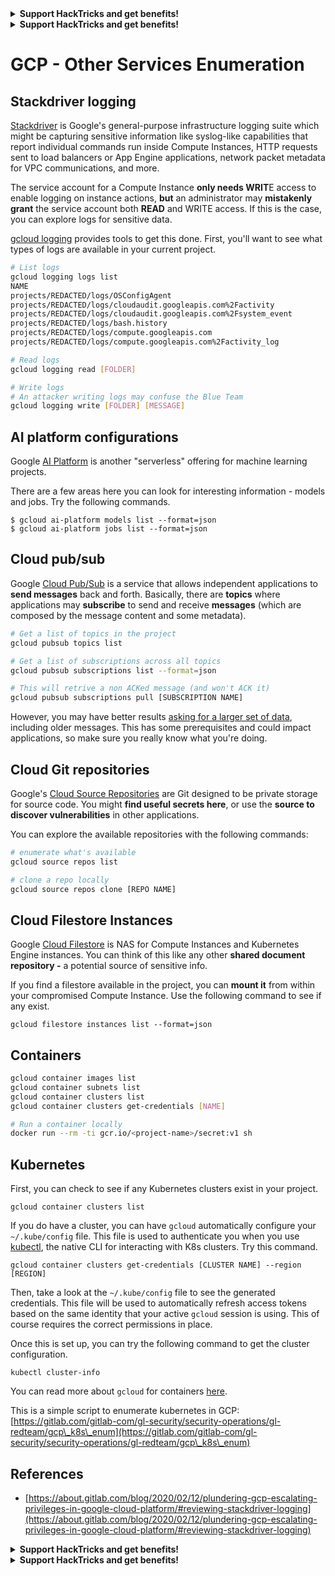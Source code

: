

<details>

<summary><strong>Support HackTricks and get benefits!</strong></summary>

Do you work in a **cybersecurity company**? Do you want to see your **company advertised in HackTricks**? or do you want to have access the **latest version of the PEASS or download HackTricks in PDF**? Check the [**SUBSCRIPTION PLANS**](https://github.com/sponsors/carlospolop)!

Discover [**The PEASS Family**](https://opensea.io/collection/the-peass-family), our collection of exclusive [**NFTs**](https://opensea.io/collection/the-peass-family)

Get the [**official PEASS & HackTricks swag**](https://peass.creator-spring.com)

**Join the** [**💬**](https://emojipedia.org/speech-balloon/) [**Discord group**](https://discord.gg/hRep4RUj7f) or the [**telegram group**](https://t.me/peass) or **follow** me on **Twitter** [**🐦**](https://github.com/carlospolop/hacktricks/tree/7af18b62b3bdc423e11444677a6a73d4043511e9/\[https:/emojipedia.org/bird/README.md)[**@carlospolopm**](https://twitter.com/carlospolopm)**.**

**Share your hacking tricks submitting PRs to the** [**hacktricks github repo**](https://github.com/carlospolop/hacktricks)**.**

</details>




<details>

<summary><strong>Support HackTricks and get benefits!</strong></summary>

Do you work in a **cybersecurity company**? Do you want to see your **company advertised in HackTricks**? or do you want to have access the **latest version of the PEASS or download HackTricks in PDF**? Check the [**SUBSCRIPTION PLANS**](https://github.com/sponsors/carlospolop)!

Discover [**The PEASS Family**](https://opensea.io/collection/the-peass-family), our collection of exclusive [**NFTs**](https://opensea.io/collection/the-peass-family)

Get the [**official PEASS & HackTricks swag**](https://peass.creator-spring.com)

**Join the** [**💬**](https://emojipedia.org/speech-balloon/) [**Discord group**](https://discord.gg/hRep4RUj7f) or the [**telegram group**](https://t.me/peass) or **follow** me on **Twitter** [**🐦**](https://github.com/carlospolop/hacktricks/tree/7af18b62b3bdc423e11444677a6a73d4043511e9/\[https:/emojipedia.org/bird/README.md)[**@carlospolopm**](https://twitter.com/carlospolopm)**.**

**Share your hacking tricks submitting PRs to the** [**hacktricks github repo**](https://github.com/carlospolop/hacktricks)**.**

</details>


# GCP - Other Services Enumeration

## Stackdriver logging

[Stackdriver](https://cloud.google.com/stackdriver/) is Google's general-purpose infrastructure logging suite which might be capturing sensitive information like syslog-like capabilities that report individual commands run inside Compute Instances, HTTP requests sent to load balancers or App Engine applications, network packet metadata for VPC communications, and more.

The service account for a Compute Instance **only needs WRIT**E access to enable logging on instance actions, **but** an administrator may **mistakenly** **grant** the service account both **READ** and WRITE access. If this is the case, you can explore logs for sensitive data.

[gcloud logging](https://cloud.google.com/sdk/gcloud/reference/logging/) provides tools to get this done. First, you'll want to see what types of logs are available in your current project.

```bash
# List logs
gcloud logging logs list
NAME
projects/REDACTED/logs/OSConfigAgent
projects/REDACTED/logs/cloudaudit.googleapis.com%2Factivity
projects/REDACTED/logs/cloudaudit.googleapis.com%2Fsystem_event
projects/REDACTED/logs/bash.history
projects/REDACTED/logs/compute.googleapis.com
projects/REDACTED/logs/compute.googleapis.com%2Factivity_log

# Read logs
gcloud logging read [FOLDER]

# Write logs
# An attacker writing logs may confuse the Blue Team
gcloud logging write [FOLDER] [MESSAGE]
```

## AI platform configurations <a href="reviewing-ai-platform-configurations" id="reviewing-ai-platform-configurations"></a>

Google [AI Platform](https://cloud.google.com/ai-platform/) is another "serverless" offering for machine learning projects.

There are a few areas here you can look for interesting information - models and jobs. Try the following commands.

```
$ gcloud ai-platform models list --format=json
$ gcloud ai-platform jobs list --format=json
```

## Cloud pub/sub <a href="reviewing-cloud-pubsub" id="reviewing-cloud-pubsub"></a>

Google [Cloud Pub/Sub](https://cloud.google.com/pubsub/) is a service that allows independent applications to **send messages** back and forth. Basically, there are **topics** where applications may **subscribe** to send and receive **messages** (which are composed by the message content and some metadata).

```bash
# Get a list of topics in the project
gcloud pubsub topics list

# Get a list of subscriptions across all topics
gcloud pubsub subscriptions list --format=json

# This will retrive a non ACKed message (and won't ACK it)
gcloud pubsub subscriptions pull [SUBSCRIPTION NAME]
```

However, you may have better results [asking for a larger set of data](https://cloud.google.com/pubsub/docs/replay-overview), including older messages. This has some prerequisites and could impact applications, so make sure you really know what you're doing.

## Cloud Git repositories <a href="reviewing-cloud-git-repositories" id="reviewing-cloud-git-repositories"></a>

Google's [Cloud Source Repositories](https://cloud.google.com/source-repositories/) are Git designed to be private storage for source code. You might **find useful secrets here**, or use the **source to discover vulnerabilities** in other applications.

You can explore the available repositories with the following commands:

```bash
# enumerate what's available
gcloud source repos list

# clone a repo locally
gcloud source repos clone [REPO NAME]
```

## Cloud Filestore Instances

Google [Cloud Filestore](https://cloud.google.com/filestore/) is NAS for Compute Instances and Kubernetes Engine instances. You can think of this like any other **shared document repository -** a potential source of sensitive info.

If you find a filestore available in the project, you can **mount it** from within your compromised Compute Instance. Use the following command to see if any exist.

```
gcloud filestore instances list --format=json
```

## Containers

```bash
gcloud container images list
gcloud container subnets list
gcloud container clusters list
gcloud container clusters get-credentials [NAME]

# Run a container locally
docker run --rm -ti gcr.io/<project-name>/secret:v1 sh
```

## Kubernetes

First, you can check to see if any Kubernetes clusters exist in your project.

```
gcloud container clusters list
```

If you do have a cluster, you can have `gcloud` automatically configure your `~/.kube/config` file. This file is used to authenticate you when you use [kubectl](https://kubernetes.io/docs/reference/kubectl/overview/), the native CLI for interacting with K8s clusters. Try this command.

```
gcloud container clusters get-credentials [CLUSTER NAME] --region [REGION]
```

Then, take a look at the `~/.kube/config` file to see the generated credentials. This file will be used to automatically refresh access tokens based on the same identity that your active `gcloud` session is using. This of course requires the correct permissions in place.

Once this is set up, you can try the following command to get the cluster configuration.

```
kubectl cluster-info
```

You can read more about `gcloud` for containers [here](https://cloud.google.com/sdk/gcloud/reference/container/).

This is a simple script to enumerate kubernetes in GCP: [https://gitlab.com/gitlab-com/gl-security/security-operations/gl-redteam/gcp\_k8s\_enum](https://gitlab.com/gitlab-com/gl-security/security-operations/gl-redteam/gcp\_k8s\_enum)

## References

* [https://about.gitlab.com/blog/2020/02/12/plundering-gcp-escalating-privileges-in-google-cloud-platform/#reviewing-stackdriver-logging](https://about.gitlab.com/blog/2020/02/12/plundering-gcp-escalating-privileges-in-google-cloud-platform/#reviewing-stackdriver-logging)


<details>

<summary><strong>Support HackTricks and get benefits!</strong></summary>

Do you work in a **cybersecurity company**? Do you want to see your **company advertised in HackTricks**? or do you want to have access the **latest version of the PEASS or download HackTricks in PDF**? Check the [**SUBSCRIPTION PLANS**](https://github.com/sponsors/carlospolop)!

Discover [**The PEASS Family**](https://opensea.io/collection/the-peass-family), our collection of exclusive [**NFTs**](https://opensea.io/collection/the-peass-family)

Get the [**official PEASS & HackTricks swag**](https://peass.creator-spring.com)

**Join the** [**💬**](https://emojipedia.org/speech-balloon/) [**Discord group**](https://discord.gg/hRep4RUj7f) or the [**telegram group**](https://t.me/peass) or **follow** me on **Twitter** [**🐦**](https://github.com/carlospolop/hacktricks/tree/7af18b62b3bdc423e11444677a6a73d4043511e9/\[https:/emojipedia.org/bird/README.md)[**@carlospolopm**](https://twitter.com/carlospolopm)**.**

**Share your hacking tricks submitting PRs to the** [**hacktricks github repo**](https://github.com/carlospolop/hacktricks)**.**

</details>




<details>

<summary><strong>Support HackTricks and get benefits!</strong></summary>

Do you work in a **cybersecurity company**? Do you want to see your **company advertised in HackTricks**? or do you want to have access the **latest version of the PEASS or download HackTricks in PDF**? Check the [**SUBSCRIPTION PLANS**](https://github.com/sponsors/carlospolop)!

Discover [**The PEASS Family**](https://opensea.io/collection/the-peass-family), our collection of exclusive [**NFTs**](https://opensea.io/collection/the-peass-family)

Get the [**official PEASS & HackTricks swag**](https://peass.creator-spring.com)

**Join the** [**💬**](https://emojipedia.org/speech-balloon/) [**Discord group**](https://discord.gg/hRep4RUj7f) or the [**telegram group**](https://t.me/peass) or **follow** me on **Twitter** [**🐦**](https://github.com/carlospolop/hacktricks/tree/7af18b62b3bdc423e11444677a6a73d4043511e9/\[https:/emojipedia.org/bird/README.md)[**@carlospolopm**](https://twitter.com/carlospolopm)**.**

**Share your hacking tricks submitting PRs to the** [**hacktricks github repo**](https://github.com/carlospolop/hacktricks)**.**

</details>


